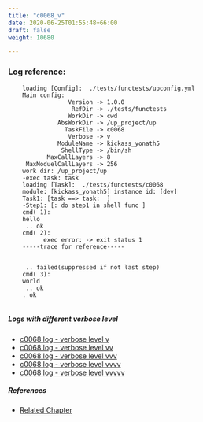 ```yaml
---
title: "c0068_v"
date: 2020-06-25T01:55:48+66:00
draft: false
weight: 10680

---
```


### Log reference: <no value>

```
    loading [Config]:  ./tests/functests/upconfig.yml
    Main config:
                 Version -> 1.0.0
                  RefDir -> ./tests/functests
                 WorkDir -> cwd
              AbsWorkDir -> /up_project/up
                TaskFile -> c0068
                 Verbose -> v
              ModuleName -> kickass_yonath5
               ShellType -> /bin/sh
           MaxCallLayers -> 8
     MaxModuelCallLayers -> 256
    work dir: /up_project/up
    -exec task: task
    loading [Task]:  ./tests/functests/c0068
    module: [kickass_yonath5] instance id: [dev]
    Task1: [task ==> task:  ]
    -Step1: [: do step1 in shell func ]
    cmd( 1):
    hello
     .. ok
    cmd( 2):
          exec error: -> exit status 1
    -----trace for reference-----
    
          
     .. failed(suppressed if not last step)
    cmd( 3):
    world
     .. ok
    . ok
    
```

##### Logs with different verbose level
* [c0068 log - verbose level v](../../logs/c0068_v)
* [c0068 log - verbose level vv](../../logs/c0068_vv)
* [c0068 log - verbose level vvv](../../logs/c0068_vvv)
* [c0068 log - verbose level vvvv](../../logs/c0068_vvvv)
* [c0068 log - verbose level vvvvv](../../logs/c0068_vvvvv)

##### References
* [Related Chapter](../../flow-controll/c0068)
